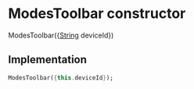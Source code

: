 


# ModesToolbar constructor







ModesToolbar({[String](https://api.flutter.dev/flutter/dart-core/String-class.html) deviceId})





## Implementation

```dart
ModesToolbar({this.deviceId});
```







